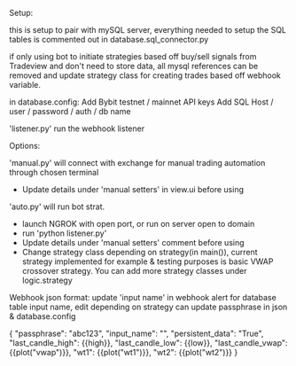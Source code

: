Setup:

this is setup to pair with mySQL server, everything needed to setup the SQL tables is commented out in database.sql_connector.py 

if only using bot to initiate strategies based off buy/sell signals from Tradeview and don't need to store data, all mysql references can be removed and update strategy class for creating trades based off webhook variable.

in database.config:
Add Bybit testnet / mainnet API keys
Add SQL Host / user / password / auth / db name

'listener.py' run the webhook listener

Options:

'manual.py' will connect with exchange for manual trading automation through chosen terminal
- Update details under 'manual setters' in view.ui before using

'auto.py' will run bot strat. 
- launch NGROK with open port, or run on server open to domain
- run 'python listener.py'
- Update details under 'manual setters' comment before using
- Change strategy class depending on strategy(in main()), current strategy implemented for example & testing purposes is basic VWAP crossover strategy.  You can add more strategy classes under logic.strategy

Webhook json format:
update 'input name' in webhook alert for database table input name, edit depending on strategy
can update passphrase in json & database.config

{
	"passphrase": "abc123",
	"input_name": "",
	"persistent_data": "True",
	"last_candle_high": {{high}},
	"last_candle_low": {{low}},
	"last_candle_vwap": {{plot("vwap")}},
	"wt1": {{plot("wt1")}},
	"wt2": {{plot("wt2")}}
 }